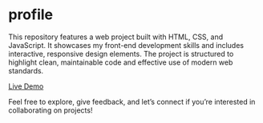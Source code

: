 # profile

This repository features a web project built with HTML, CSS, and JavaScript. It showcases my front-end development skills and includes interactive, responsive design elements. The project is structured to highlight clean, maintainable code and effective use of modern web standards.

[Live Demo](https://mazin-emad.github.io/profile/)

Feel free to explore, give feedback, and let’s connect if you’re interested in collaborating on projects!
